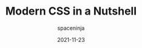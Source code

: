 ---
author: spaceninja
date: 2021-11-23
permalink: false
publisher: cloudfour
tags:
  - css
target_url: https://cloudfour.com/thinks/modern-css-in-a-nutshell/
title: Modern CSS in a Nutshell
---